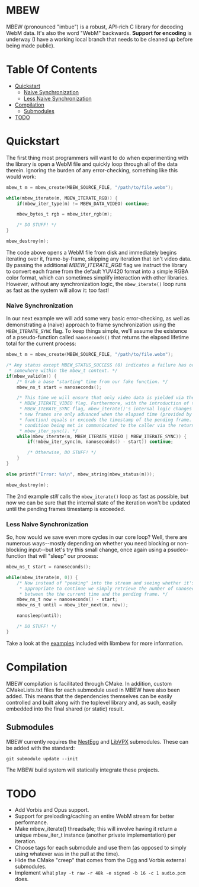 # MBEW

MBEW (pronounced "imbue") is a robust, API-rich C library for decoding WebM
data. It's also the word "WebM" backwards. **Support for encoding** is underway
(I have a working local branch that needs to be cleaned up before being made
public).

# Table Of Contents

  * [Quickstart](#quickstart)
    * [Naive Synchronization](#naive-sychronization)
    * [Less Naive Synchronization](#less-naive-synchronization)
  * [Compilation](#compilation)
    * [Submodules](#submodules)
  * [TODO](#todo)

# Quickstart

The first thing most programmers will want to do when experimenting with the library
is open a WebM file and quickly loop through all of the data therein. Ignoring the
burden of any error-checking, something like this would work:

```c
mbew_t m = mbew_create(MBEW_SOURCE_FILE, "/path/to/file.webm");

while(mbew_iterate(m, MBEW_ITERATE_RGB)) {
    if(mbew_iter_type(m) != MBEW_DATA_VIDEO) continue;

    mbew_bytes_t rgb = mbew_iter_rgb(m);

    /* DO STUFF! */
}

mbew_destroy(m);
```

The code above opens a WebM file from disk and immediately begins iterating over
it, frame-by-frame, skipping any iteration that isn't video data. By passing the
additional *MBEW_ITERATE_RGB* flag we instruct the library to convert each frame
from the default YUV420 format into a simple RGBA color format, which can
sometimes simplify interaction with other libraries. However, without any
synchronization logic, the `mbew_iterate()` loop runs as fast as the system
will allow it: too fast!

### Naive Synchronization

In our next example we will add some very basic error-checking, as well as
demonstrating a (naive) approach to frame synchronization using the
`MBEW_ITERATE_SYNC` flag. To keep things simple, we'll assume the existence of a
pseudo-function called `nanoseconds()` that returns the elapsed lifetime total
for the current process:

```c
mbew_t m = mbew_create(MBEW_SOURCE_FILE, "/path/to/file.webm");

/* Any status except MBEW_STATUS_SUCCESS (0) indicates a failure has occurred
 * somewhere within the mbew_t context. */
if(mbew_valid(m)) {
    /* Grab a base "starting" time from our fake function. */
    mbew_ns_t start = nanoseconds();

    /* This time we will ensure that only video data is yielded via the
     * MBEW_ITERATE_VIDEO flag. Furthermore, with the introduction of the
     * MBEW_ITERATE_SYNC flag, mbew_iterate()'s internal logic changes so that
     * new frames are only advanced when the elapsed time (provided by our fake
     * function) equals or exceeds the timestamp of the pending frame. This
     * condition being met is communicated to the caller via the return value of
     * mbew_iter_sync(). */
    while(mbew_iterate(m, MBEW_ITERATE_VIDEO | MBEW_ITERATE_SYNC)) {
        if(!mbew_iter_sync(m, nanoseconds() - start)) continue;

        /* Otherwise, DO STUFF! */
    }
}

else printf("Error: %s\n", mbew_string(mbew_status(m)));

mbew_destroy(m);
```

The 2nd example *still* calls the `mbew_iterate()` loop as fast as possible, but
now we can be sure that the internal state of the iteration won't be updated
until the pending frames timestamp is exceeded.

### Less Naive Synchronization

So, how would we save even more cycles in our core loop? Well, there are
numerous ways--mostly depending on whether you need blocking or non-blocking
input--but let's try this small change, once again using a psudeo-function that
will "sleep" our process:

```c
mbew_ns_t start = nanoseconds();

while(mbew_iterate(m, 0)) {
    /* Now instead of "peeking" into the stream and seeing whether it's
     * appropriate to continue we simply retrieve the number of nanoseconds
     * between the the current time and the pending frame. */
    mbew_ns_t now = nanoseconds() - start;
    mbew_ns_t until = mbew_iter_next(m, now));

    nanosleep(until);

    /* DO STUFF! */
}
```

Take a look at the [examples](tree/master/examples/) included with libmbew for
more information.

# Compilation

MBEW compilation is facilitated through CMake. In addition, custom
CMakeLists.txt files for each submodule used in MBEW have also been added. This
means that the dependencies themselves can be easily controlled and built along
with the toplevel library and, as such, easily embedded into the final shared
(or static) result.

## Submodules

MBEW currently requires the [NestEgg](https://github.com/kinetiknz/nestegg) and
[LibVPX](http://www.webmproject.org/code/) submodules. These can be added
with the standard:

    git submodule update --init

The MBEW build system will statically integrate these projects.

# TODO

- Add Vorbis and Opus support.
- Support for preloading/caching an entire WebM stream for better performance.
- Make mbew_iterate() threadsafe; this will involve having it return a unique
  mbew_iter_t instance (another private implementation) per iteration.
- Choose tags for each submodule and use them (as opposed to simply using
  whatever was in the pull at the time).
- Hide the CMake "creep" that comes from the Ogg and Vorbis external submodules.
- Implement what `play -t raw -r 48k -e signed -b 16 -c 1 audio.pcm` does.
